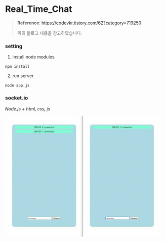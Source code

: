 



# Real_Time_Chat

> **Reference**: <https://codevkr.tistory.com/62?category=719250>
>
> 위의 블로그 내용을 참고하였습니다.

### setting

1. install node modules

```shell
npm install
```

2. run server

```shell
node app.js
```



### socket.io

*Node.js* + *html, css, js*



<img src="./source/demo.gif"/>



